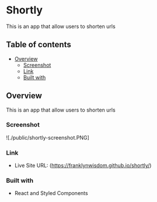 # Shortly

This is an app that allow users to shorten urls

## Table of contents

- [Overview](#overview)
  - [Screenshot](#screenshot)
  - [Link](#link)
  - [Built with](#built-with)

## Overview
This is an app that allow users to shorten urls

### Screenshot

![./public/shortly-screenshot.PNG]

### Link
- Live Site URL: (https://franklynwisdom.github.io/shortly/)

### Built with

- React and Styled Components
